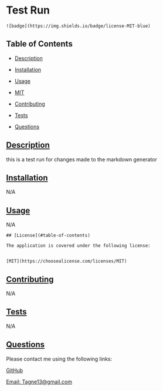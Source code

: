 
  # Test Run

  
    ![badge](https://img.shields.io/badge/license-MIT-blue)
    

  ## Table of Contents

  * [Description](#description)
  * [Installation](#installation)
  * [Usage](#usage)
  * 
    [MIT](https://choosealicense.com/licenses/MIT)
    
  * [Contributing](#contributing)
  * [Tests](#tests)
  * [Questions](#questions)
  
  ## [Description](#table-of-contents)

  this is a test run for changes made to the markdown generator

  ## [Installation](#table-of-contents)

  N/A

  ## [Usage](#table-of-contents)

  N/A

  
    ## [License](#table-of-contents)
    
    The application is covered under the following license:
    
    
    [MIT](https://choosealicense.com/licenses/MIT)
    
    

  ## [Contributing](#table-of-contents)

  N/A

  ## [Tests](#table-of-contents)

  N/A

  ## [Questions](#table-of-contents)

  Please contact me using the following links:

  [GitHub](https://github.com/Tagne13)

  [Email: Tagne13@gmail.com](mailto:Tagne13@gmail.com)
